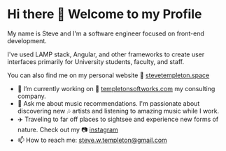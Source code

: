 # Hi there :wave: Welcome to my Profile

My name is Steve and I'm a software engineer focused on front-end development.

I've used LAMP stack, Angular, and other frameworks to create user interfaces primarily for University students, faculty, and staff.

You can also find me on my personal website :link: [stevetempleton.space](https://stevetempleton.space)

- :rocket: I’m currently working on :link: [templetonsoftworks.com](https://templetonsoftworks.com) my consulting company.
- :speech_balloon: Ask me about music recommendations. I'm passionate about discovering new :notes: artists and listening to amazing music while I work.
- :airplane: Traveling to far off places to sightsee and experience new forms of nature. Check out my :camera: [instagram](https://www.instagram.com/galactictemple/)
- :mailbox: How to reach me: steve.w.templeton@gmail.com
